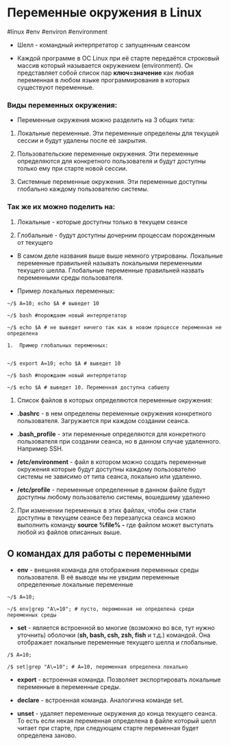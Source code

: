 # Переменные окружения в Linux
#linux #env #environ #environment
-   Шелл - командный интерпретатор с запущенным сеансом
    
-   Каждой программе в ОС Linux при её старте передаётся строковый массив который называется окружением (environment). Он представляет собой список пар **ключ=значение** как любая переменная в любом языке программирования в которых существуют переменные.
    
### Виды переменных окружения:
    
-   Переменные окружения можно разделить на 3 общих типа:
    

1.  Локальные переменные. Эти переменные определены для текущей сессии и будут удалены после её закрытия.
    
2.  Пользовательские переменные окружения. Эти переменные определяются для конкретного пользователя и будут доступны только ему при старте новой сессии.
    
3.  Системные переменные окружения. Эти переменные доступны глобально каждому пользователю системы.
    

### Так же их можно поделить на:
1.  Локальные - которые доступны только в текущем сеансе
    
2.  Глобальные - будут доступны дочерним процессам порожденным от текущего
    

-   В самом деле названия выше выше немного утрированы. Локальные переменные правильней называть локальными переменными текущего шелла. Глобальные переменные правильней назвать переменными среды пользователя.
    
-   Пример локальных переменных:
    
```shell
~/$ A=10; echo $A # выведет 10

~/$ bash #порождаем новый интерпретатор

~/$ echo $A # не выведет ничего так как в новом процессе переменная не определена

1.  Пример глобальных переменных:
    

~/$ export A=10; echo $A # выведет 10

~/$ bash #порождаем новый интерпретатор

~/$ echo $A # выведет 10. Переменная доступна сабшелу
``` 
1. Список файлов в которых определяются переменные окружения:
    

-   **.bashrc** - в нем определены переменные окружения конкретного пользователя. Загружается при каждом создании сеанса.
    
-   **.bash_profile** - эти переменные определяются для конкретного пользователя при создании сеанса, но в данном случае удаленного. Например SSH.
    
-   **/etc/environment** - файл в котором можно создать переменные окружения которые будут доступны каждому пользователю системы не зависимо от типа сеанса, локально или удаленно.
    
-   **/etc/profile** - переменные определенные в данном файле будут доступны любому пользователю системы, вошедшему удаленно
    

2.  При изменении переменных в этих файлах, чтобы они стали доступны в текущем сеансе без перезапуска сеанса можно выполнить команду **source %file% -** где файлом может выступать любой из файлов описанных выше.  
## О командах для работы с переменными
    

-   **env** - внешняя команда для отображения переменных среды пользователя. В её выводе мы не увидим переменные определенные локальные переменные
    
```shell
~/$ A=10;

~/$ env|grep "A\=10"; # пусто, переменная не определена среди переменных среды
```
-   **set** - является встроенной во многие (возможно во все, тут нужно уточнить) оболочки (**sh, bash, csh, zsh, fish** и т.д.) командой. Она отображает локальные переменные текущего шелла и глобальные.
    
```shell
/$ A=10;

/$ set|grep "A\=10"; # A=10, переменная определена локально
```
-   **export** - встроенная команда. Позволяет экспортировать локальные переменные в переменные среды.
    
-   **declare** - встроенная команда. Аналогична команде set.
    
-   **unset** - удаляет переменные окружения до конца текущего сеанса. То есть если некая переменная определена в файле который шелл читает при старте, при следующем старте переменная будет определена заново.